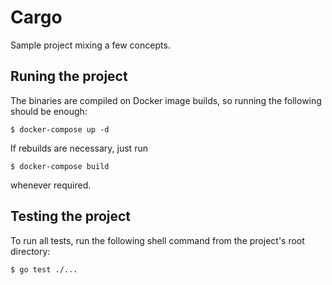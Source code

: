 # Cargo

Sample project mixing a few concepts.

## Runing the project

The binaries are compiled on Docker image builds, so running the following should be enough:

```
$ docker-compose up -d
```

If rebuilds are necessary, just run

```
$ docker-compose build
```

whenever required.

## Testing the project

To run all tests, run the following shell command from the project's root directory:

```
$ go test ./...
```
